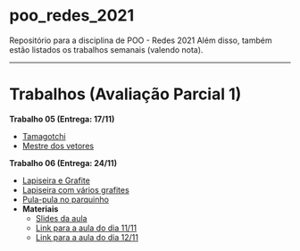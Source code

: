 # poo_redes_2021
Repositório para a disciplina de POO - Redes 2021
Além disso, também estão listados os trabalhos semanais (valendo nota).

---
# Trabalhos (Avaliação Parcial 1)

**Trabalho 05 (Entrega: 17/11)**

- [Tamagotchi](trabalhos/05_1/Readme.md)
- [Mestre dos vetores](trabalhos/05_2/Readme.md)

**Trabalho 06 (Entrega: 24/11)**

- [Lapiseira e Grafite](trabalhos/06_1/Readme.md)
- [Lapiseira com vários grafites](trabalhos/06_2/Readme.md)
- [Pula-pula no parquinho](trabalhos/06_3/Readme.md)
- **Materiais**
    - [Slides da aula](slides/07-Relacionamentos-entre-objetos.pdf)
    - [Link para a aula do dia 11/11](https://drive.google.com/file/d/164bnao-cgg3saHtVhKuKzBIJ67V6Tejz/view?usp=sharing)
    - [Link para a aula do dia 12/11](https://drive.google.com/file/d/1XtRh523s6p-Dn7whOHBbkUHnAKblFE3c/view?usp=sharing)